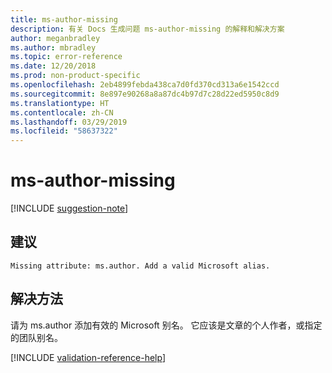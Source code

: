 ```yaml
---
title: ms-author-missing
description: 有关 Docs 生成问题 ms-author-missing 的解释和解决方案
author: meganbradley
ms.author: mbradley
ms.topic: error-reference
ms.date: 12/20/2018
ms.prod: non-product-specific
ms.openlocfilehash: 2eb4899febda438ca7d0fd370cd313a6e1542ccd
ms.sourcegitcommit: 8e897e90268a8a87dc4b97d7c28d22ed5950c8d9
ms.translationtype: HT
ms.contentlocale: zh-CN
ms.lasthandoff: 03/29/2019
ms.locfileid: "58637322"
---
```

# <a name="ms-author-missing"></a>ms-author-missing

[!INCLUDE [suggestion-note](includes/suggestion-note.md)]

## <a name="suggestion"></a>建议

`Missing attribute: ms.author. Add a valid Microsoft alias.`

## <a name="resolution"></a>解决方法

请为 ms.author 添加有效的 Microsoft 别名。 它应该是文章的个人作者，或指定的团队别名。

<!--make sure to add this file to your includes folder and verify the path-->
[!INCLUDE [validation-reference-help](includes/validation-reference-help.md)]